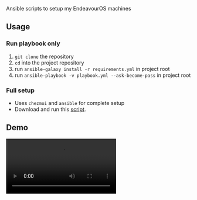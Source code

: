 

Ansible scripts to setup my EndeavourOS machines

## Usage

### Run playbook only
1. `git clone` the repository
2. `cd` into the project repository
3. run `ansible-galaxy install -r requirements.yml` in project root
4. run `ansible-playbook -v playbook.yml --ask-become-pass` in project root

### Full setup
- Uses `chezmoi` and `ansible` for complete setup
- Download and run this [script](https://github.com/siddhantmaitra/scripts/blob/main/working/setup.sh).


## Demo 
![demovid](assets/demo.mp4)


